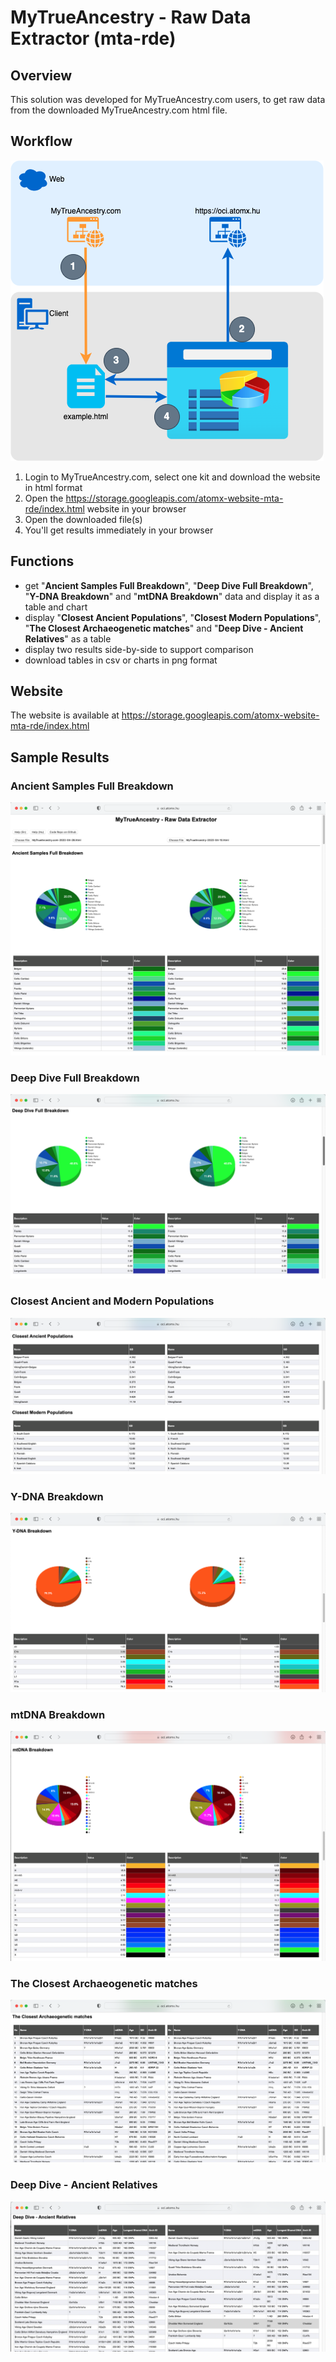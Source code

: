 # MyTrueAncestry - Raw Data Extractor (mta-rde)

## Overview
This solution was developed for MyTrueAncestry.com users, to get raw data from the downloaded MyTrueAncestry.com html file. 

## Workflow
![Workflow](images/workflow.png)
1. Login to MyTrueAncestry.com, select one kit and download the website in html format
2. Open the https://storage.googleapis.com/atomx-website-mta-rde/index.html website in your browser
3. Open the downloaded file(s)
4. You'll get results immediately in your browser

## Functions
- get "**Ancient Samples Full Breakdown**", "**Deep Dive Full Breakdown**", "**Y-DNA Breakdown**" and "**mtDNA Breakdown**" data and display it as a table and chart
- display "**Closest Ancient Populations**", "**Closest Modern Populations**", "**The Closest Archaeogenetic matches**" and "**Deep Dive - Ancient Relatives**" as a table
- display two results side-by-side to support comparison
- download tables in csv or charts in png format 

## Website
The website is available at https://storage.googleapis.com/atomx-website-mta-rde/index.html

## Sample Results
### Ancient Samples Full Breakdown
![asfb](images/Screenshot_asfb.png)
### Deep Dive Full Breakdown
![ddfb](images/Screenshot_ddfb.png)
### Closest Ancient and Modern Populations
![ca](images/Screenshot_ca.png)
### Y-DNA Breakdown
![ydna](images/Screenshot_ydna.png)
### mtDNA Breakdown
![mtdna](images/Screenshot_mtdna.png)
### The Closest Archaeogenetic matches
![cam](images/Screenshot_cam.png)
### Deep Dive - Ancient Relatives
![ddar](images/Screenshot_ddar.png)
